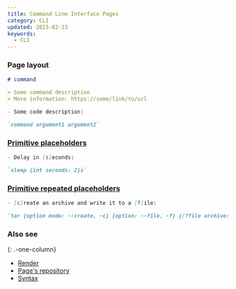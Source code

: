 ```yaml
---
title: Command Line Interface Pages
category: CLI
updated: 2023-02-23
keywords:
  - CLI
---
```


### Page layout

```md
# command

> Some command description
> More information: https://some/link/to/url

- Some code description:

`command argument1 argument2`
```

### [Primitive placeholders](https://github.com/command-line-interface-pages/syntax/blob/main/type-specific/cli.md#primitive-placeholders)

```md
- Delay in [s]econds:

`sleep {int seconds: 2}s`
```

### [Primitive repeated placeholders](https://github.com/command-line-interface-pages/syntax/blob/main/type-specific/cli.md#repeated-primitive-placeholders)

```md
- [c]reate an archive and write it to a [f]ile:

`tar {option mode: --create, -c} {option: --file, -f} {/?file archive: target.tar} {/?path+ input}`
```

### Also see
{: .-one-column}

* [Render](https://github.com/command-line-interface-pages/v2-tooling/tree/main/clip-view)
* [Page's repository](https://github.com/command-line-interface-pages/cli-pages)
* [Syntax](https://github.com/command-line-interface-pages/syntax/blob/main/base.md)
